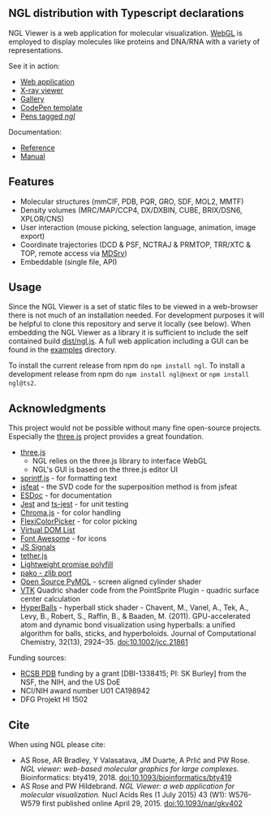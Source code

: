 ## NGL distribution with Typescript declarations

NGL Viewer is a web application for molecular visualization. [WebGL](https://get.webgl.org/) is employed to display molecules like proteins and DNA/RNA with a variety of representations.

See it in action:

- [Web application](https://arose.github.io/ngl/?script=showcase/ferredoxin)
- [X-ray viewer](https://codepen.io/arose/full/oWOQMg/)
- [Gallery](http://arose.github.io/ngl/gallery/index.html)
- [CodePen template](https://codepen.io/pen?template=JNLMXb)
- [Pens tagged _ngl_](https://codepen.io/tag/ngl/)

Documentation:

- [Reference](http://nglviewer.org/ngl/api/identifiers.html)
- [Manual](http://nglviewer.org/ngl/api/manual/index.html)

## Features

- Molecular structures (mmCIF, PDB, PQR, GRO, SDF, MOL2, MMTF)
- Density volumes (MRC/MAP/CCP4, DX/DXBIN, CUBE, BRIX/DSN6, XPLOR/CNS)
- User interaction (mouse picking, selection language, animation, image export)
- Coordinate trajectories (DCD & PSF, NCTRAJ & PRMTOP, TRR/XTC & TOP, remote access via [MDSrv](https://github.com/arose/mdsrv/))
- Embeddable (single file, API)

## Usage

Since the NGL Viewer is a set of static files to be viewed in a web-browser there is not much of an installation needed. For development purposes it will be helpful to clone this repository and serve it locally (see below). When embedding the NGL Viewer as a library it is sufficient to include the self contained build [dist/ngl.js](dist/ngl.js). A full web application including a GUI can be found in the [examples](examples/) directory.

To install the current release from npm do `npm install ngl`. To install a development release from npm do `npm install ngl@next` or `npm install ngl@ts2`.

## Acknowledgments

This project would not be possible without many fine open-source projects. Especially the [three.js](http://threejs.org/) project provides a great foundation.

- [three.js](http://threejs.org/)
  - NGL relies on the three.js library to interface WebGL
  - NGL's GUI is based on the three.js editor UI
- [sprintf.js](https://github.com/alexei/sprintf.js) - for formatting text
- [jsfeat](http://inspirit.github.io/jsfeat/) - the SVD code for the superposition method is from jsfeat
- [ESDoc](https://esdoc.org/) - for documentation
- [Jest](https://jest.io/) and [ts-jest](https://github.com/kulshekhar/ts-jest) - for unit testing
- [Chroma.js](https://github.com/gka/chroma.js) - for color handling
- [FlexiColorPicker](https://github.com/DavidDurman/FlexiColorPicker) - for color picking
- [Virtual DOM List](https://github.com/sergi/virtual-list)
- [Font Awesome](http://fontawesome.io) - for icons
- [JS Signals](http://millermedeiros.github.com/js-signals)
- [tether.js](http://github.hubspot.com/tether/)
- [Lightweight promise polyfill](https://github.com/taylorhakes/promise-polyfill)
- [pako - zlib port](https://github.com/nodeca/pako)
- [Open Source PyMOL](http://sourceforge.net/projects/pymol/) - screen aligned cylinder shader
- [VTK](http://www.vtk.org/) Quadric shader code from the PointSprite Plugin - quadric surface center calculation
- [HyperBalls](http://sourceforge.net/projects/hyperballs/) - hyperball stick shader - Chavent, M., Vanel, A., Tek, A., Levy, B., Robert, S., Raffin, B., &amp; Baaden, M. (2011). GPU-accelerated atom and dynamic bond visualization using hyperballs: a unified algorithm for balls, sticks, and hyperboloids. Journal of Computational Chemistry, 32(13), 2924–35. [doi:10.1002/jcc.21861](https://dx.doi.org/10.1002/jcc.21861)

Funding sources:

- [RCSB PDB](https://www.rcsb.org) funding by a grant [DBI-1338415; PI: SK Burley] from the NSF, the NIH, and the US DoE
- NCI/NIH award number U01 CA198942
- DFG Projekt HI 1502

## Cite

When using NGL please cite:

- AS Rose, AR Bradley, Y Valasatava, JM Duarte, A Prlić and PW Rose. _NGL viewer: web-based molecular graphics for large complexes._ Bioinformatics: bty419, 2018. [doi:10.1093/bioinformatics/bty419](http://dx.doi.org/10.1093/bioinformatics/bty419)
- AS Rose and PW Hildebrand. _NGL Viewer: a web application for molecular visualization._ Nucl Acids Res (1 July 2015) 43 (W1): W576-W579 first published online April 29, 2015. [doi:10.1093/nar/gkv402](https://doi.org/10.1093/nar/gkv402)
